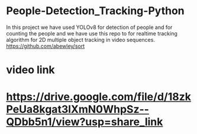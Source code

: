 # People-Detection_Tracking-Python
In this project we have used YOLOv8 for detection of people and for counting the people and we have use this repo to for realtime tracking algorithm for 2D multiple object tracking in video sequences. https://github.com/abewley/sort
# video link
# https://drive.google.com/file/d/18zkPeUa8kgat3lXmN0WhpSz--QDbb5n1/view?usp=share_link
